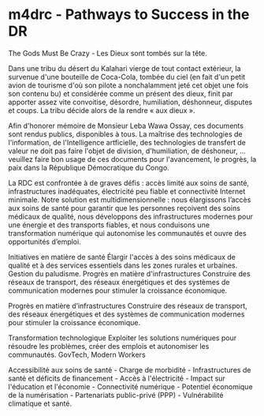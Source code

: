 # m4drc - Pathways to Success in the DR
The Gods Must Be Crazy - Les Dieux sont tombés sur la tête.

Dans une tribu du désert du Kalahari vierge de tout contact extérieur, la survenue d'une bouteille de Coca-Cola, tombée du ciel (en fait d'un petit avion de tourisme d'où son pilote a nonchalamment jeté cet objet une fois son contenu bu) et considérée comme un présent des dieux, finit par apporter assez vite convoitise, désordre, humiliation, déshonneur, disputes et coups. La tribu décide alors de la rendre « aux dieux ».

Afin d'honorer mémoire de Monsieur Leba Wawa Ossay, ces documents sont rendus publics, disponibles à tous. La maîtrise des technologies de l'information, de l'Intelligence artficielle, des technologies de transfert de valeur ne doit pas faire l'objet de division, d'humiliation, de déshoneur, ... veuillez faire bon usage de ces documents pour l'avancement, le progrès, la paix dans la République Démocratique du Congo.

La RDC est confrontée à de graves défis : accès limité aux soins de santé, infrastructures inadéquates, électricité peu fiable et connectivité Internet minimale.
Notre solution est multidimensionnelle : nous élargissons l’accès aux soins de santé pour garantir que les personnes reçoivent des soins médicaux de qualité, nous développons des infrastructures modernes pour une énergie et des transports fiables, et nous conduisons une transformation numérique qui autonomise les communautés et ouvre des opportunités d’emploi.

Initiatives en matière de santé
Élargir l'accès à des soins médicaux de qualité et à des services essentiels dans les zones rurales et urbaines. Gestion du paludisme. Progrès en matière d'infrastructures
Construire des réseaux de transport, des réseaux énergétiques et des systèmes de communication modernes pour stimuler la croissance économique.

Progrès en matière d’infrastructures
Construire des réseaux de transport, des réseaux énergétiques et des systèmes de communication modernes pour stimuler la croissance économique.

Transformation technologique
Exploiter les solutions numériques pour résoudre les problèmes, créer des emplois et autonomiser les communautés. GovTech, Modern Workers

Accessibilité aux soins de santé - Charge de morbidité - Infrastructures de santé et déficits de financement - Accès à l'électricité - Impact sur l'éducation et l'économie - Connectivité numérique - Potentiel économique de la numérisation - Partenariats public-privé (PPP) - Vulnérabilité climatique et santé.

